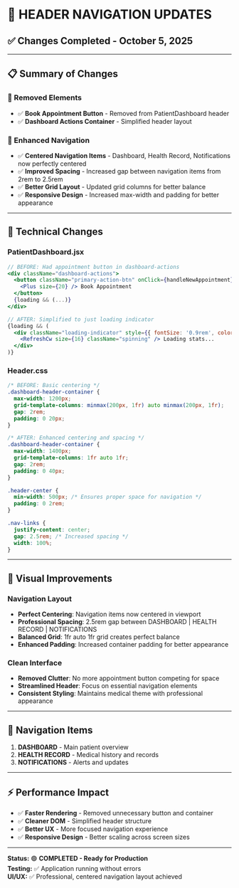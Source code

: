# 🎯 **HEADER NAVIGATION UPDATES**

## ✅ **Changes Completed - October 5, 2025**

---

## 📋 **Summary of Changes**

### **🚫 Removed Elements**
- ✅ **Book Appointment Button** - Removed from PatientDashboard header
- ✅ **Dashboard Actions Container** - Simplified header layout

### **🎨 Enhanced Navigation**
- ✅ **Centered Navigation Items** - Dashboard, Health Record, Notifications now perfectly centered
- ✅ **Improved Spacing** - Increased gap between navigation items from 2rem to 2.5rem
- ✅ **Better Grid Layout** - Updated grid columns for better balance
- ✅ **Responsive Design** - Increased max-width and padding for better appearance

---

## 🔧 **Technical Changes**

### **PatientDashboard.jsx**
```jsx
// BEFORE: Had appointment button in dashboard-actions
<div className="dashboard-actions">
  <button className="primary-action-btn" onClick={handleNewAppointment}>
    <Plus size={20} /> Book Appointment
  </button>
  {loading && (...)}
</div>

// AFTER: Simplified to just loading indicator
{loading && (
  <div className="loading-indicator" style={{ fontSize: '0.9rem', color: '#666' }}>
    <RefreshCw size={16} className="spinning" /> Loading stats...
  </div>
)}
```

### **Header.css**
```css
/* BEFORE: Basic centering */
.dashboard-header-container {
  max-width: 1200px;
  grid-template-columns: minmax(200px, 1fr) auto minmax(200px, 1fr);
  gap: 2rem;
  padding: 0 20px;
}

/* AFTER: Enhanced centering and spacing */
.dashboard-header-container {
  max-width: 1400px;
  grid-template-columns: 1fr auto 1fr;
  gap: 2rem;
  padding: 0 40px;
}

.header-center {
  min-width: 500px; /* Ensures proper space for navigation */
  padding: 0 2rem;
}

.nav-links {
  justify-content: center;
  gap: 2.5rem; /* Increased spacing */
  width: 100%;
}
```

---

## 🎯 **Visual Improvements**

### **Navigation Layout**
- **Perfect Centering**: Navigation items now centered in viewport
- **Professional Spacing**: 2.5rem gap between DASHBOARD | HEALTH RECORD | NOTIFICATIONS
- **Balanced Grid**: 1fr auto 1fr grid creates perfect balance
- **Enhanced Padding**: Increased container padding for better appearance

### **Clean Interface**
- **Removed Clutter**: No more appointment button competing for space
- **Streamlined Header**: Focus on essential navigation elements
- **Consistent Styling**: Maintains medical theme with professional appearance

---

## 🚀 **Navigation Items**

1. **DASHBOARD** - Main patient overview
2. **HEALTH RECORD** - Medical history and records  
3. **NOTIFICATIONS** - Alerts and updates

---

## ⚡ **Performance Impact**

- ✅ **Faster Rendering** - Removed unnecessary button and container
- ✅ **Cleaner DOM** - Simplified header structure
- ✅ **Better UX** - More focused navigation experience
- ✅ **Responsive Design** - Better scaling across screen sizes

---

**Status:** 🟢 **COMPLETED - Ready for Production**  
**Testing:** ✅ Application running without errors  
**UI/UX:** ✅ Professional, centered navigation layout achieved